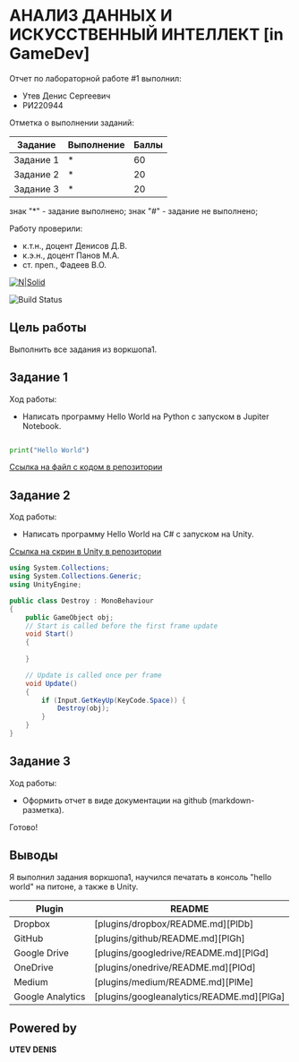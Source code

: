 # АНАЛИЗ ДАННЫХ И ИСКУССТВЕННЫЙ ИНТЕЛЛЕКТ [in GameDev]
Отчет по лабораторной работе #1 выполнил:
- Утев Денис Сергеевич
- РИ220944

Отметка о выполнении заданий:

| Задание | Выполнение | Баллы |
| ------ | ------ | ------ |
| Задание 1 | * | 60 |
| Задание 2 | * | 20 |
| Задание 3 | * | 20 |

знак "*" - задание выполнено; знак "#" - задание не выполнено;

Работу проверили:
- к.т.н., доцент Денисов Д.В.
- к.э.н., доцент Панов М.А.
- ст. преп., Фадеев В.О.

[![N|Solid](https://cldup.com/dTxpPi9lDf.thumb.png)](https://nodesource.com/products/nsolid)

![Build Status](https://github.com/denisUtev/URFU_AD/actions/workflows/build.yml/badge.svg)

## Цель работы
Выполнить все задания из воркшопа1.

## Задание 1
Ход работы:
- Написать программу Hello World на Python с запуском в Jupiter Notebook.

```py

print("Hello World")

```

[Ссылка на файл с кодом в репозитории](1-Anaconda/HelloWorld.ipynb)


## Задание 2
Ход работы:
- Написать программу Hello World на C# с запуском на Unity. 

[Ссылка на скрин в Unity в репозитории](helloWorldUnity.png)

```C#
using System.Collections;
using System.Collections.Generic;
using UnityEngine;

public class Destroy : MonoBehaviour
{
    public GameObject obj;
    // Start is called before the first frame update
    void Start()
    {
        
    }

    // Update is called once per frame
    void Update()
    {
        if (Input.GetKeyUp(KeyCode.Space)) {
            Destroy(obj);
        }
    }
}
```


## Задание 3
Ход работы: 
- Оформить отчет в виде документации на github (markdown-разметка).

Готово!

## Выводы

Я выполнил задания воркшопа1, научился печатать в консоль "hello world" на питоне, а также в Unity.

| Plugin | README |
| ------ | ------ |
| Dropbox | [plugins/dropbox/README.md][PlDb] |
| GitHub | [plugins/github/README.md][PlGh] |
| Google Drive | [plugins/googledrive/README.md][PlGd] |
| OneDrive | [plugins/onedrive/README.md][PlOd] |
| Medium | [plugins/medium/README.md][PlMe] |
| Google Analytics | [plugins/googleanalytics/README.md][PlGa] |

## Powered by

**UTEV DENIS**

